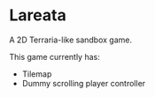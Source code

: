 # Lareata
A 2D Terraria-like sandbox game.

This game currently has:
 - Tilemap
 - Dummy scrolling player controller

